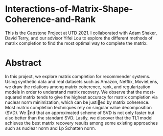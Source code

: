 # Interactions-of-Matrix-Shape-Coherence-and-Rank

This is the Capstone Project at UTD 2021. I collaborated with Adam Shaker, David Terry, and our advisor Yifei Lou to explore the different methods of matrix completion to find the most optimal way to complete the matrix.

# Abstract

In this project, we explore matrix completion for recommender systems. Using synthetic data and real datasets such as Amazon, Netflix, MovieLens, we draw the relations among matrix coherence, rank, and regularization models in order to understand matrix recovery. We observe that the most-squared matrix tends to give the highest accuracy for matrix completion via nuclear norm minimization, which can be justied by matrix coherence. Most matrix completion techniques rely on singular value decomposition (SVD). We nd that an approximated scheme of SVD is not only faster but also better than the standard SVD. Lastly, we discover that the TL1 model achieves the best matrix recovery results among some existing approaches such as nuclear norm and Lp Schatten norm.
